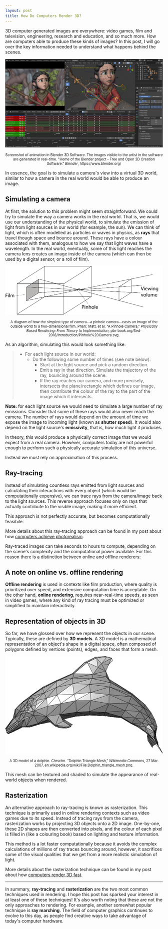 ```yaml
---
layout: post
title: How Do Computers Render 3D?
---
```


3D computer generated images are everywhere: video games, film and television, engineering, research and education, and so much more. How are computers able to produce these kinds of images? In this post, I will go over the key information needed to understand what happens behind the scenes.

![](animation01-1280x720.jpg)

<p style="font-size:0.8em; text-align:center">
    Screenshot of animation in Blender 3D Software. The images visible to the artist in the software are generated in real-time. "Home of the Blender project - Free and Open 3D Creation Software." <i>Blender</i>, https://www.blender.org/
</p>
<!-- https://www.blender.org/ -->

In essence, the goal is to simulate a camera's view into a virtual 3D world, similar to how a camera in the real world would be able to produce an image.

## Simulating a camera

At first, the solution to this problem might seem straightforward. We could try to simulate the way a camera works in the real world. That is, we would use our understanding of the physical world, to simulate the emission of light from light sources in our world (for example, the sun). We can think of light, which is often modelled as particles or waves in physics, as **rays** that travel though space and bounce around. These rays have a colour associated with them, analogous to how we say that light waves have a wavelength. In the real world, eventually, some of this light reaches the camera lens creates an image inside of the camera (which can then be used by a digital sensor, or a roll of film).

![](Pinhole_Camera.svg)

<p style="font-size:0.8em; text-align:center">
    A diagram of how the simplest type of camera&mdash;a pinhole camera&mdash;casts an image of the outside world to a two-dimensional film. Pharr, Matt, et al. "A Pinhole Camera," <i>Physically Based Rendering: From Theory to Implementation</i>, pbr-book.org/3ed-2018/Introduction/Pinhole%20Camera.svg.
</p>

As an algorithm, simulating this would look something like:

> - For each light source in our world:
>   - Do the following some number of times (see note below):
>     - Start at the light source and pick a random direction.
>     - Emit a ray in that direction. Simulate the trajectory of the ray, bouncing around the scene.
>     - If the ray reaches our camera, and more precisely, intersects the plane/rectangle which defines our image, then contribute the colour of the ray to the part of the image which it intersects.

**Note:** for each light source we would need to simulate a large number of ray emissions. Consider that some of these rays would also never reach the camera. The number of rays would depend on the amount of time we expose the image to incoming light (known as **shutter speed**). It would also depend on the light source's **emissivity**, that is, how much light it produces.

In theory, this would produce a physically correct image that we would expect from a real camera. However, computers today are not powerful enough to perform such a physically accurate simulation of this universe. 

Instead we must rely on approximation of this process.

## Ray-tracing

Instead of simulating countless rays emitted from light sources and calculating their interactions with every object (which would be computationally expensive), we can trace rays from the camera/image back to the light sources. This reverse approach focuses only on rays that actually contribute to the visible image, making it more efficient.

This approach is not perfectly accurate, but becomes computationally feasibile.

More details about this ray-tracing approach can be found in my post about how [computers achieve photorealism](2024-08-05-ray-tracing.md).

Ray-traced images can take seconds to hours to compute, depending on the scene's complexity and the computational power available. For this reason there is a distinction between online and offline renderers:

## A note on online vs. offline rendering

**Offline rendering** is used in contexts like film production, where quality is prioritized over speed, and extensive computation time is acceptable. On the other hand, **online rendering**, requires near-real-time speeds, as seen in video games, where any kind of ray tracing must be optimized or simplified to maintain interactivity.

## Representation of objects in 3D

So far, we have glossed over how we represent the objects in our scene. Typically, these are defined by **3D models**. A 3D model is a mathematical representation of an object's shape in a digital space, often composed of polygons defined by vertices (points), edges, and faces that form a mesh.

![](Dolphin_triangle_mesh.png)

<p style="font-size:0.8em; text-align:center">
    A 3D model of a dolphin. 
    Chrschn. "Dolphin Triangle Mesh," <i>Wikimedia Commons</i>, 27 Mar. 2007, en.wikipedia.org/wiki/File:Dolphin_triangle_mesh.png.
</p>

This mesh can be textured and shaded to simulate the appearance of real-world objects when rendered.

## Rasterization

An alternative approach to ray-tracing is known as rasterization. This technique is primarily used in online rendering contexts such as video games due to its speed. Instead of tracing rays from the camera, rasterization works by projecting 3D objects onto a 2D image. One-by-one, these 2D shapes are then converted into pixels, and the colour of each pixel is filled in (like a colouring book) based on lighting and texture information.

This method is a lot faster computationally because it avoids the complex calculations of millions of ray traces bouncing around, however, it sacrifices some of the visual qualities that we get from a more realistic simulation of light.

More details about the rasterization technique can be found in my post about how [computers render 3D fast](2024-08-05-rasterization.md).

---

In summary, **ray-tracing** and **rasterization** are the two most common techniques used in rendering. I hope this post has sparked your interest in at least one of these techniques! It's also worth noting that these are not the only approaches to rendering. For example, another somewhat popular technique is **ray marching**. The field of computer graphics continues to evolve to this day, as people find creative ways to take advantage of today's computer hardware.
